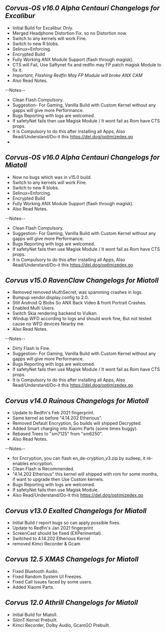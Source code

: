 ## _Corvus-OS v16.0 Alpha Centauri Changelogs for Excalibur_

- Initial Build for Excalibur Only.
- Merged Headphone Distortion Fix. so no Distortion now.
- Switch to any kernels will work Fine.
- Switch to new R blobs.
- Selinux=Enforcing.
- Encrypted Build
- Fully Working ANX Module Support (flash through magisk).
- CTS will Fail, Use Saftynet fix and redfin may FP patch magisk Module to fix it.
- *Important, Flashing Redfin May FP Module will broke ANX CAM*
- Also Read Notes.

--Notes--
- Clean Flash Compulsory.
- Suggestion- For Gaming, Vanilla Build with Custom Kernel without any gapps will give more Performance.
- Bugs Reporting with logs are welcomed.
- If safetyNet fails then use Magisk Module / It wont fail as Rom have CTS props.
- It is Compulsory to do this after installing all Apps, Also Read/Understand/Do-it this https://del.dog/optimizedex.go
- 
## _Corvus-OS v16.0 Alpha Centauri Changelogs for Miatoll_

- Now no bugs which was in v15.0 build.
- Switch to any kernels will work Fine.
- Switch to new R blobs.
- Selinux=Enforcing.
- Encrypted Build
- Fully Working ANX Module Support (flash through magisk).
- Also Read Notes.

--Notes--
- Clean Flash Compulsory.
- Suggestion- For Gaming, Vanilla Build with Custom Kernel without any gapps will give more Performance.
- Bugs Reporting with logs are welcomed.
- If safetyNet fails then use Magisk Module / It wont fail as Rom have CTS props.
- It is Compulsory to do this after installing all Apps, Also Read/Understand/Do-it this https://del.dog/optimizedex.go

## _Corvus v15.0 RavenClaw Changelogs for Miatoll_

- Removed removed IAuthSecret, was spamming crashes in logs.
- Bumpup vendor.display.config to 2.0.
- Still Android Q Blobs So ANX Back Video & front Portrait Crashes.
- Enabled Multi Users.
- Switch Skia rendering backend to Vulkan.
- Windup WFD according to logs and should work fine, But not tested cause no WFD devices Nearby me.
- Also Read Notes.

--Notes--
- Dirty Flash Is Fine.
- Suggestion- For Gaming, Vanilla Build with Custom Kernel without any gapps will give more Performance.
- Bugs Reporting with logs are welcomed.
- If safetyNet fails then use Magisk Module / It wont fail as Rom have CTS props.
- It is Compulsory to do this after installing all Apps, Also Read/Understand/Do-it this https://del.dog/optimizedex.go

## _Corvus v14.0 Ruinous Changelogs for Miatoll_

- Update to Redfin's Feb 2021 fingerprint.
- Same kernel as before "4.14.202 Etherious".
- Removed Default Encryption, So builds will shipped Decrypted.
- Added Smart charging into Xiaomi Parts (some times buggy).
- Rebased Trees to "sm7125" from "sm6250".
- Also Read Notes.

--Notes--
- for Encryption, you can flash en_de-cryption_v3.zip by sudeep, it re-enables encryption.
- Clean Flash is Recommended.
- "4.14.202 Etherious" this kernel will shipped with rom for some months, if want to upgrade then Use Custom kernels.
- Bugs Reporting with logs are welcomed.
- If safetyNet fails then use Magisk Module.
- Also Read/Understand/Do-it this https://del.dog/optimizedex.go


## _Corvus v13.0 Exalted Changelogs for Miatoll_

- Initial Build / report bugs so can apply possible fixes.
- Update to Redfin's Jan 2021 fingerprint
- ScreenCast should be fixed (EXPerimental).
- Switched to 4.14.202 Etherious Kernel
- removed Kimci Recorder & Gcam

## _Corvus 12.5 XMAS Changelogs for Miatoll_

- Fixed Bluetooth Audio.
- Fixed Random System UI Freezes.
- Fixed Call Issues faced by some users.
- Added Xiaomi Parts.


## _Corvus 12.0 Athrill Changelogs for Miatoll_

- Initial Build for Miatoll.
- SilonT Kernel Prebuilt.
- Kimci Recorder, Dolby Audio, GcamGO Prebuilt.
